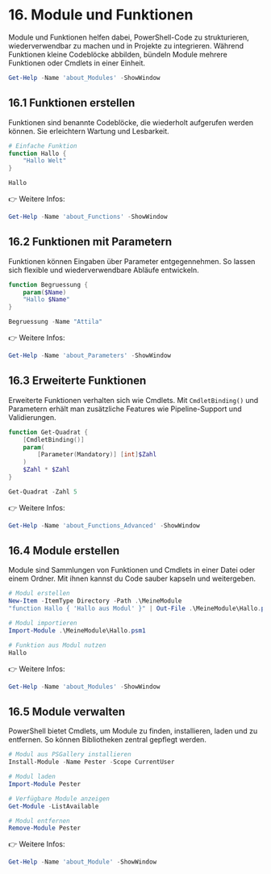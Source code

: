 # 16. Module und Funktionen

Module und Funktionen helfen dabei, PowerShell-Code zu strukturieren, wiederverwendbar zu machen und in Projekte zu integrieren. Während Funktionen kleine Codeblöcke abbilden, bündeln Module mehrere Funktionen oder Cmdlets in einer Einheit.

```powershell
Get-Help -Name 'about_Modules' -ShowWindow
```

## 16.1 Funktionen erstellen

Funktionen sind benannte Codeblöcke, die wiederholt aufgerufen werden können. Sie erleichtern Wartung und Lesbarkeit.

```powershell
# Einfache Funktion
function Hallo {
    "Hallo Welt"
}

Hallo
```

👉 Weitere Infos:

```powershell
Get-Help -Name 'about_Functions' -ShowWindow
```

## 16.2 Funktionen mit Parametern

Funktionen können Eingaben über Parameter entgegennehmen. So lassen sich flexible und wiederverwendbare Abläufe entwickeln.

```powershell
function Begruessung {
    param($Name)
    "Hallo $Name"
}

Begruessung -Name "Attila"
```

👉 Weitere Infos:

```powershell
Get-Help -Name 'about_Parameters' -ShowWindow
```

## 16.3 Erweiterte Funktionen

Erweiterte Funktionen verhalten sich wie Cmdlets. Mit `CmdletBinding()` und Parametern erhält man zusätzliche Features wie Pipeline-Support und Validierungen.

```powershell
function Get-Quadrat {
    [CmdletBinding()]
    param(
        [Parameter(Mandatory)] [int]$Zahl
    )
    $Zahl * $Zahl
}

Get-Quadrat -Zahl 5
```

👉 Weitere Infos:

```powershell
Get-Help -Name 'about_Functions_Advanced' -ShowWindow
```

## 16.4 Module erstellen

Module sind Sammlungen von Funktionen und Cmdlets in einer Datei oder einem Ordner. Mit ihnen kannst du Code sauber kapseln und weitergeben.

```powershell
# Modul erstellen
New-Item -ItemType Directory -Path .\MeineModule
"function Hallo { 'Hallo aus Modul' }" | Out-File .\MeineModule\Hallo.psm1

# Modul importieren
Import-Module .\MeineModule\Hallo.psm1

# Funktion aus Modul nutzen
Hallo
```

👉 Weitere Infos:

```powershell
Get-Help -Name 'about_Modules' -ShowWindow
```

## 16.5 Module verwalten

PowerShell bietet Cmdlets, um Module zu finden, installieren, laden und zu entfernen. So können Bibliotheken zentral gepflegt werden.

```powershell
# Modul aus PSGallery installieren
Install-Module -Name Pester -Scope CurrentUser

# Modul laden
Import-Module Pester

# Verfügbare Module anzeigen
Get-Module -ListAvailable

# Modul entfernen
Remove-Module Pester
```

👉 Weitere Infos:

```powershell
Get-Help -Name 'about_Module' -ShowWindow
```
